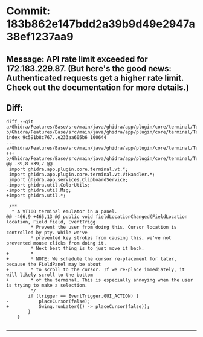 # Commit: 183b862e147bdd2a39b9d49e2947a38ef1237aa9
## Message: API rate limit exceeded for 172.183.229.87. (But here's the good news: Authenticated requests get a higher rate limit. Check out the documentation for more details.)
## Diff:
```
diff --git a/Ghidra/Features/Base/src/main/java/ghidra/app/plugin/core/terminal/TerminalPanel.java b/Ghidra/Features/Base/src/main/java/ghidra/app/plugin/core/terminal/TerminalPanel.java
index 9c591b8c767..e233aa605b6 100644
--- a/Ghidra/Features/Base/src/main/java/ghidra/app/plugin/core/terminal/TerminalPanel.java
+++ b/Ghidra/Features/Base/src/main/java/ghidra/app/plugin/core/terminal/TerminalPanel.java
@@ -39,8 +39,7 @@
 import ghidra.app.plugin.core.terminal.vt.*;
 import ghidra.app.plugin.core.terminal.vt.VtHandler.*;
 import ghidra.app.services.ClipboardService;
-import ghidra.util.ColorUtils;
-import ghidra.util.Msg;
+import ghidra.util.*;
 
 /**
  * A VT100 terminal emulator in a panel.
@@ -466,9 +465,13 @@ public void fieldLocationChanged(FieldLocation location, Field field, EventTrigg
 		 * Prevent the user from doing this. Cursor location is controlled by pty. While we've
 		 * prevented key strokes from causing this, we've not prevented mouse clicks from doing it.
 		 * Next best thing is to just move it back.
+		 * 
+		 * NOTE: We schedule the cursor re-placement for later, because the FieldPanel may be about
+		 * to scroll to the cursor. If we re-place immediately, it will likely scroll to the bottom
+		 * of the terminal. This is especially annoying when the user is trying to make a selection.
 		 */
 		if (trigger == EventTrigger.GUI_ACTION) {
-			placeCursor(false);
+			Swing.runLater(() -> placeCursor(false));
 		}
 	}
 
```
-----------------------------------

